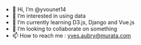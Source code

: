 - 👋 Hi, I’m @yvounet14
- 👀 I’m interested in using data
- 🌱 I’m currently learning D3.js, Django and Vue.js
- 💞️ I’m looking to collaborate on something
- 📫 How to reach me : yves.aubry@murata.com

<!---
yvounet14/yvounet14 is a ✨ special ✨ repository because its `README.md` (this file) appears on your GitHub profile.
You can click the Preview link to take a look at your changes.
--->
